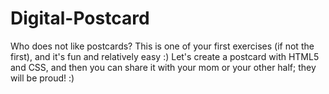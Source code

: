 # Digital-Postcard
Who does not like postcards? This is one of your first exercises (if not the first), and it's fun and relatively easy :)  Let's create a postcard with HTML5 and CSS, and then you can share it with your mom or your other half; they will be proud! :)
